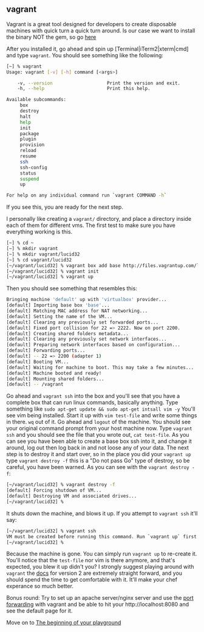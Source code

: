 vagrant
-------
Vagrant is a great tool designed for developers to create disposable machines with quick turn a quick turn around.  Is our case we want to install the binary NOT the gem, so go [here](http://downloads.vagrantup.com/)

After you installed it, go ahead and spin up [Terminal|iTerm2|xterm|cmd] and type `vagrant`. You should see something like the following:
```bash
[~] % vagrant
Usage: vagrant [-v] [-h] command [<args>]

    -v, --version                    Print the version and exit.
    -h, --help                       Print this help.

Available subcommands:
     box
     destroy
     halt
     help
     init
     package
     plugin
     provision
     reload
     resume
     ssh
     ssh-config
     status
     suspend
     up

For help on any individual command run `vagrant COMMAND -h`
```
If you see this, you are ready for the next step.

I personally like creating a `vagrant/` directory, and place a directory inside each of them for different vms.  The first test to make sure you have everything working is this.

```bash
[~] % cd ~
[~] % mkdir vagrant
[~] % mkdir vagrant/lucid32
[~] % cd vagrant/lucid32
[~/vagrant/lucid32] % vagrant box add base http://files.vagrantup.com/lucid32.box
[~/vagrant/lucid32] % vagrant init
[~/vagrant/lucid32] % vagrant up
```
Then you should see something that resembles this:

```bash
Bringing machine 'default' up with 'virtualbox' provider...
[default] Importing base box 'base'...
[default] Matching MAC address for NAT networking...
[default] Setting the name of the VM...
[default] Clearing any previously set forwarded ports...
[default] Fixed port collision for 22 => 2222. Now on port 2200.
[default] Creating shared folders metadata...
[default] Clearing any previously set network interfaces...
[default] Preparing network interfaces based on configuration...
[default] Forwarding ports...
[default] -- 22 => 2200 (adapter 1)
[default] Booting VM...
[default] Waiting for machine to boot. This may take a few minutes...
[default] Machine booted and ready!
[default] Mounting shared folders...
[default] -- /vagrant
```

Go ahead and `vagrant ssh` into the box and you'll see that you have a complete box that can run linux commands, basically anything. Type something like `sudo apt-get update && sudo apt-get intsall vim -y` You'll see vim being installed. Start it up with `vim test-file` and write some things in there. `wq` out of it. Go ahead and `logout` of the machine. You should see your original command prompt from your host machine now. Type `vagrant ssh` and you should see the file that you wrote out, `cat test-file`.
As you can see you have been able to create a base box ssh into it, and change it around, log out then log back in and not loose any of your data.
The next step is to destroy it and start over, so in the place you did your `vagrant up` type `vagrant destroy -f` this is a "Do not pass Go" type of destroy, so be careful, you have been warned.
As you can see with the `vagrant destroy -f`:
```bash
[~/vagrant/lucid32] % vagrant destroy -f
[default] Forcing shutdown of VM...
[default] Destroying VM and associated drives...
[~/vagrant/lucid32] %
```
It shuts down the machine, and blows it up. If you attempt to `vagrant ssh` it'll say:
```bash
[~/vagrant/lucid32] % vagrant ssh
VM must be created before running this command. Run `vagrant up` first.
[~/vagrant/lucid32] %
```
Because the machine is gone. You can simply run `vagrant up` to re-create it. You'll notice that the `test-file` nor vim is there anymore, and that's expected, you blew it up didn't you?  I strongly suggest playing around with `vagrant` the [docs](http://docs.vagrantup.com/v2/) for version 2 are extremely straight forward, and you should spend the time to get comfortable with it. It'll make your chef experance so much better. 

Bonus round: Try to set up an apache server/nginx server and use the [port forwarding](http://docs.vagrantup.com/v2/networking/forwarded_ports.html) with vagrant and be able to hit your http://localhost:8080 and see the default page for it.

Move on to [The beginning of your playground](03-vm-setup.md)
